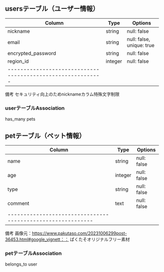 ## usersテーブル（ユーザー情報）

|Column            |Type      |Options                      |
|------------------|----------|-----------------------------|
|nickname          |string    |null: false                  |
|email             |string    |null: false, unique: true    |
|encrypted_password|string    |null: false                  |
|region_id         |integer   |null: false                  |
|-----------------------------------------------------------|
備考
セキュリティ向上のためnicknameカラム特殊文字制限

### userテーブルAssociation
has_many pets


## petテーブル（ペット情報）

|Column            |Type      |Options                      |
|------------------|----------|-----------------------------|
|name              |string    |null: false                  |
|age               |integer   |null: false                  |
|type              |string    |null: false                  |
|comment           |text      |null: false                  |
|-----------------------------------------------------------|
備考
画像元：https://www.pakutaso.com/20231006299post-36453.html#google_vignett：：
ぱくたそオリジナルフリー素材

### petテーブルAssociation
belongs_to user